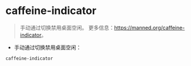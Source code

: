 # caffeine-indicator

> 手动通过切换禁用桌面空闲。
> 更多信息：<https://manned.org/caffeine-indicator>。

- 手动通过切换禁用桌面空闲：

`caffeine-indicator`